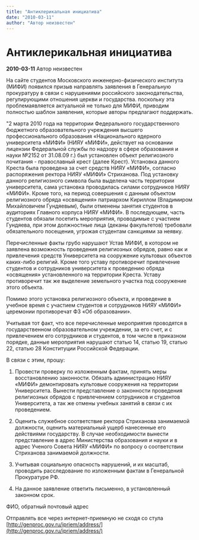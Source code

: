 ```yaml
---
title: "Антиклерикальная инициатива"
date: "2010-03-11"
author: "Автор неизвестен"
---
```


# Антиклерикальная инициатива

**2010-03-11** Автор неизвестен

На сайте студентов Московского инженерно-физического института (МИФИ) появился призыв направлять заявления в Генеральную прокуратуру в связи с нарушениями российского законодательства, регулирующими отношения церкви и государства. поскольку эта проблемаявляется актуальной не только для МИФИ, приводим полностью шаблон заявления, которые авторы предлагают поддержать.

"2 марта 2010 года на территории Федерального государственного бюджетного образовательного учреждения высшего профессионального образования «Национального ядерного университета «МИФИ» (НИЯУ «МИФИ», действует на основании лицензии Федеральной службы по надзору в сфере образования и науки №2152 от 31.08.09 г.) был установлен объект религиозного почитания - православный крест (далее Крест). Установка данного Креста была проведена за счет средств НИЯУ «МИФИ», согласно распоряжения ректора НИЯУ «МИФИ» Стриханова. Под установку данного религиозного символа была выделена часть территории университета, сама установка проводилась силами сотрудников НИЯУ «МИФИ». Кроме того, на период совершения с данным объектом религиозного обряда «освящения» патриархом Кириллом (Владимиром Михайловичем Гундяевым), были отменены занятия студентов в аудиториях Главного корпуса НИЯУ «МИФИ». В последующем, часть студентов обязали посетить мероприятия, проводимые с участием Гундяева, при этом должностные лица (деканы факультетов) требовали обязательного посещения, угрожая студентам санкциями за неявку.

Перечисленные факты грубо нарушают Устав МИФИ, в котором не заявлена возможность проведения религиозных обрядов, равно как и привлечения средств Университета на сооружение культовых объектов каких-либо религий. Кроме того уставу противоречит привлечение студентов и сотрудников университета к проведению обряда «освящения» установленного на территории Креста. Уставу противоречит так же выделение земельного участка под сооружение этого объекта.

Помимо этого установка религиозного объекта, и проведение в учебное время с участием студентов и сотрудников НИЯУ «МИФИ» церемонии противоречат ФЗ «Об образовании».

Учитывая тот факт, что все перечисленные мероприятия проводятся в государственном образовательном учреждении, за его счет, и с привлечением его сотрудников и студентов, в том числе в приказном порядке, данные мероприятия нарушают статью 14, статью 19, статью 22, статью 28 Конституции Российской Федерации.

В связи с этим, прошу:

1) Провести проверку по изложенным фактам, принять меры восстановлению законности. Обязать администрацию НИЯУ «МИФИ» демонтировать культовые сооружения на территории Университета. Вынести представление о законности проведения религиозных обрядов с привлечением сотрудников и студентов Университета, а так же отмены учебных занятий в связи с их проведением.

2) Оценить служебное соответствие ректора Стриханова занимаемой должности, оценить материальный ущерб нанесенные его действиями государству. В случае необходимости вынести представление в адрес Министерства образования и науки и в адрес Ученого Совета НИЯУ «МИФИ» по вопросу о соответствии Стриханова занимаемой должности.

3) Учитывая социальную опасность нарушений, и их масштаб, проводить расследование по изложенным фактам в Генеральной Прокуратуре РФ.

4) На данное заявление ответить письменно, в установленный законном срок.

ФИО, обратный почтовый адрес

Отправлять все через интернет-приемную не сходя со стула [http://genproc.gov.ru/ipriem/address/](http://genproc.gov.ru/ipriem/address/)